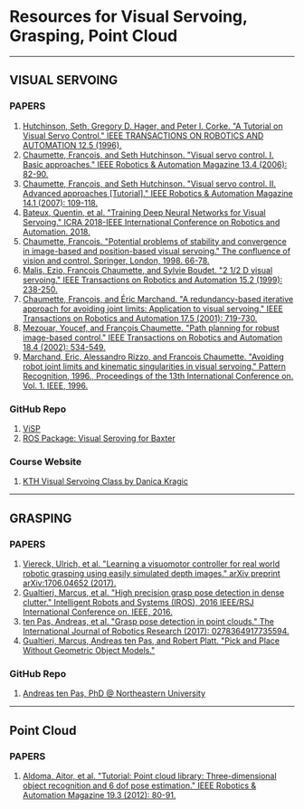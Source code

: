 # Resources for Visual Servoing, Grasping, Point Cloud
---

## VISUAL SERVOING

### PAPERS

1. [Hutchinson, Seth, Gregory D. Hager, and Peter I. Corke. "A Tutorial on Visual Servo Control." IEEE TRANSACTIONS ON ROBOTICS AND AUTOMATION 12.5 (1996).](http://www.cs.jhu.edu/~hager/Public/Publications/TutorialTRA96.pdf)
2. [Chaumette, François, and Seth Hutchinson. "Visual servo control. I. Basic approaches." IEEE Robotics & Automation Magazine 13.4 (2006): 82-90.](https://hal.inria.fr/inria-00350283/document)
3. [Chaumette, François, and Seth Hutchinson. "Visual servo control. II. Advanced approaches [Tutorial]." IEEE Robotics & Automation Magazine 14.1 (2007): 109-118.](https://hal.inria.fr/inria-00350638/document)
4. [Bateux, Quentin, et al. "Training Deep Neural Networks for Visual Servoing." ICRA 2018-IEEE International Conference on Robotics and Automation. 2018.](https://hal.inria.fr/hal-01716679/document)
5. [Chaumette, Francois. "Potential problems of stability and convergence in image-based and position-based visual servoing." The confluence of vision and control. Springer, London, 1998. 66-78.](https://hal.inria.fr/inria-00352553/document)
6. [Malis, Ezio, Francois Chaumette, and Sylvie Boudet. "2 1/2 D visual servoing." IEEE Transactions on Robotics and Automation 15.2 (1999): 238-250.](https://hal.inria.fr/inria-00352542/document)
7. [Chaumette, François, and Éric Marchand. "A redundancy-based iterative approach for avoiding joint limits: Application to visual servoing." IEEE Transactions on Robotics and Automation 17.5 (2001): 719-730.](https://hal.inria.fr/inria-00352118/document)
8. [Mezouar, Youcef, and François Chaumette. "Path planning for robust image-based control." IEEE Transactions on Robotics and Automation 18.4 (2002): 534-549.](https://hal.inria.fr/file/index/docid/352101/filename/2002_itra_mezouar.pdf)
9. [Marchand, Eric, Alessandro Rizzo, and Francois Chaumette. "Avoiding robot joint limits and kinematic singularities in visual servoing." Pattern Recognition, 1996., Proceedings of the 13th International Conference on. Vol. 1. IEEE, 1996.](https://ieeexplore.ieee.org/stamp/stamp.jsp?tp=&arnumber=546037)

### GitHub Repo

1. [ViSP](https://github.com/lagadic/visp)
2. [ROS Package: Visual Seroving for Baxter](https://github.com/alexzzhu/visual_servoing)

### Course Website
1. [KTH Visual Servoing Class by Danica Kragic](https://www.csc.kth.se/~danik/vs.html)
---

## GRASPING

### PAPERS

1. [Viereck, Ulrich, et al. "Learning a visuomotor controller for real world robotic grasping using easily simulated depth images." arXiv preprint arXiv:1706.04652 (2017).](https://arxiv.org/pdf/1706.04652.pdf)
2. [Gualtieri, Marcus, et al. "High precision grasp pose detection in dense clutter." Intelligent Robots and Systems (IROS), 2016 IEEE/RSJ International Conference on. IEEE, 2016.](https://arxiv.org/pdf/1603.01564.pdf)
3. [ten Pas, Andreas, et al. "Grasp pose detection in point clouds." The International Journal of Robotics Research (2017): 0278364917735594.](https://arxiv.org/pdf/1706.09911.pdf)
4. [Gualtieri, Marcus, Andreas ten Pas, and Robert Platt. "Pick and Place Without Geometric Object Models."](https://arxiv.org/pdf/1707.05615.pdf)

### GitHub Repo

1. [Andreas ten Pas, PhD @ Northeastern University](https://github.com/atenpas)

---

## Point Cloud

### PAPERS

1. [Aldoma, Aitor, et al. "Tutorial: Point cloud library: Three-dimensional object recognition and 6 dof pose estimation." IEEE Robotics & Automation Magazine 19.3 (2012): 80-91.](https://ieeexplore.ieee.org/stamp/stamp.jsp?tp=&arnumber=6299166)
